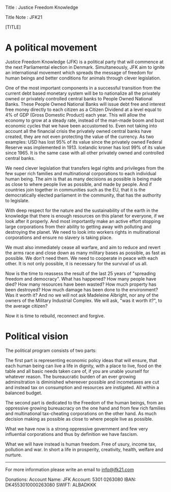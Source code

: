 Title       : Justice Freedom Knowledge

Title Note  : JFK21

[TITLE]


# A political movement

Justice Freedom Knowledge (JFK) is a political party that will commence at the next Parliamental election in Denmark. 
Simultaneously, JFK aim to ignite an international movement which spreads the message of freedom for human beings and better conditions for animals through clever legislation.

One of the most important components in a successful transition from the current debt based monetary system will be to nationalize all the privately owned or privately controlled central banks to People Owned National Banks. These People Owned National Banks will issue debt free and interest free money directly to each citizen as a Citizen Dividend at a level equal to 4% of GDP (Gross Domestic Product) each year. This will allow the economy to grow at a steady rate, instead of the man-made boom and bust economic cycles that we have been accustomed to. Even not taking into account all the financial crisis the privately owned central banks have created, they are not even protecting the value of the currency. As two examples: USD has lost 95% of its value since the privately owned Federal Reserve was implemented in 1913. Icelandic kroner has lost 99% of its value since 1965. It is the same case with all other privately owned and controlled central banks.

We need clever legislation that transfers legal rights and privileges from the few super rich families and multinational corporations to each individual human being. The aim is that as many decisions as possible is being made as close to where people live as possible, and made by people. And if countries join together in communities such as the EU, that it is the democratically elected parliament in the community, that has the authority to legislate.

With deep respect for the nature and the sustainability of the earth in the knowledge that there is enough resources on this planet for everyone, if we look after it properly. And most importantly make an active effort stopping large corporations from their ability to getting away with polluting and destroying the planet. We need to look into workers rights in multinational corporations and ensure no slavery is taking place. 

We must also immediately cease all warfare, and aim to reduce and revert the arms race and close down as many military bases as possible, as fast as possible. We don't need them. We need to cooperate in peace with each other. It is not only possible, it is necessary for the survival of us all.

Now is the time to reassess the result of the last 25 years of "spreading freedom and democracy". What has happened? How many people have died? How many resources have been wasted? How much property has been destroyed? How much damage has been done to the environment? Was it worth it? And no we will not ask Madeleine Albright, nor any of the owners of the Military Industrial Complex. We will ask, "was it worth it?", to the average citizen?

Now it is time to rebuild, reconnect and forgive.




# Political vision

The political program consists of two parts:

The first part is representing economic policy ideas that will ensure, that each human being can live a life in dignity, with a place to live, food on the table and all basic needs taken care of, if you are unable yourself for whatever reason. The bureaucratic burden of an ever growing adminsitration is diminished whereever possible and incometaxes are cut and instead tax on consumption and resources are instigated. All within a balanced budget. 

The second part is dedicated to the Freedom of the human beings, from an oppressive growing bureuacracy on the one hand and from few rich families and multinational tax-cheating corporations on the other hand. As much decision making as possible as close to where people live as possible. 

What we have now is a strong oppressive government and few very influential corporations and thus by definition we have fascism. 

What we will have instead is human freedom. Free of usury, income tax, pollution and war. In short a life in prosperity, creativity, health, welfare and nurture. 




----

For more information please write an email to info@jfk21.com

Donations: Account Name: JFK   Account: 5301 0263080   IBAN:  DK4553010000263080    SWIFT: ALBADKKK

